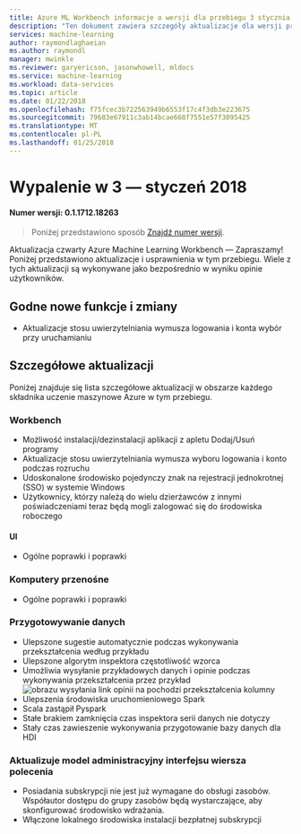 ```yaml
---
title: Azure ML Workbench informacje o wersji dla przebiegu 3 stycznia 2018
description: "Ten dokument zawiera szczegóły aktualizacje dla wersji przebiegu 3 uczenie Maszynowe Azure"
services: machine-learning
author: raymondlaghaeian
ms.author: raymondl
manager: mwinkle
ms.reviewer: garyericson, jasonwhowell, mldocs
ms.service: machine-learning
ms.workload: data-services
ms.topic: article
ms.date: 01/22/2018
ms.openlocfilehash: f75fcec3b722563949b6553f17c4f3db3e223675
ms.sourcegitcommit: 79683e67911c3ab14bcae668f7551e57f3095425
ms.translationtype: MT
ms.contentlocale: pl-PL
ms.lasthandoff: 01/25/2018
---
```

# <a name="sprint-3---january-2018"></a>Wypalenie w 3 — styczeń 2018 

#### <a name="version-number-01171218263"></a>Numer wersji: 0.1.1712.18263

>Poniżej przedstawiono sposób [Znajdź numer wersji](https://docs.microsoft.com/en-us/azure/machine-learning/preview/known-issues-and-troubleshooting-guide).

Aktualizacja czwarty Azure Machine Learning Workbench — Zapraszamy! Poniżej przedstawiono aktualizacje i usprawnienia w tym przebiegu. Wiele z tych aktualizacji są wykonywane jako bezpośrednio w wyniku opinie użytkowników. 

## <a name="notable-new-features-and-changes"></a>Godne nowe funkcje i zmiany
- Aktualizacje stosu uwierzytelniania wymusza logowania i konta wybór przy uruchamianiu

## <a name="detailed-updates"></a>Szczegółowe aktualizacji
Poniżej znajduje się lista szczegółowe aktualizacji w obszarze każdego składnika uczenie maszynowe Azure w tym przebiegu.

### <a name="workbench"></a>Workbench
- Możliwość instalacji/dezinstalacji aplikacji z apletu Dodaj/Usuń programy
- Aktualizacje stosu uwierzytelniania wymusza wyboru logowania i konto podczas rozruchu
- Udoskonalone środowisko pojedynczy znak na rejestracji jednokrotnej (SSO) w systemie Windows
- Użytkownicy, którzy należą do wielu dzierżawców z innymi poświadczeniami teraz będą mogli zalogować się do środowiska roboczego

#### <a name="ui"></a>UI
- Ogólne poprawki i poprawki

### <a name="notebooks"></a>Komputery przenośne
- Ogólne poprawki i poprawki

### <a name="data-preparation"></a>Przygotowywanie danych 
- Ulepszone sugestie automatycznie podczas wykonywania przekształcenia według przykładu
- Ulepszone algorytm inspektora częstotliwość wzorca
- Umożliwia wysyłanie przykładowych danych i opinie podczas wykonywania przekształcenia przez przykład ![obrazu wysyłania link opinii na pochodzi przekształcenia kolumny](media/release-notes-sprint-3/SendFeedbackFromDeriveColumn.png)
- Ulepszenia środowiska uruchomieniowego Spark
- Scala zastąpił Pyspark
- Stałe brakiem zamknięcia czas inspektora serii danych nie dotyczy 
- Stały czas zawieszenie wykonywania przygotowanie bazy danych dla HDI

### <a name="model-management-cli-updates"></a>Aktualizuje model administracyjny interfejsu wiersza polecenia 
  - Posiadania subskrypcji nie jest już wymagane do obsługi zasobów. Współautor dostępu do grupy zasobów będą wystarczające, aby skonfigurować środowisko wdrażania.
  - Włączone lokalnego środowiska instalacji bezpłatnej subskrypcji 
